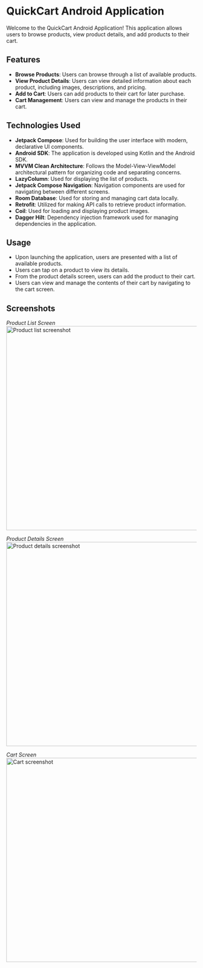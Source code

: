 # QuickCart Android Application

Welcome to the QuickCart Android Application! This application allows users to browse products, view product details, and add products to their cart.

## Features

- **Browse Products**: Users can browse through a list of available products.
- **View Product Details**: Users can view detailed information about each product, including images, descriptions, and pricing.
- **Add to Cart**: Users can add products to their cart for later purchase.
- **Cart Management**: Users can view and manage the products in their cart.


## Technologies Used

- **Jetpack Compose**: Used for building the user interface with modern, declarative UI components.
- **Android SDK**: The application is developed using Kotlin and the Android SDK.
- **MVVM Clean Architecture**: Follows the Model-View-ViewModel architectural pattern for organizing code and separating concerns.
- **LazyColumn**: Used for displaying the list of products.
- **Jetpack Compose Navigation**: Navigation components are used for navigating between different screens.
- **Room Database**: Used for storing and managing cart data locally.
- **Retrofit**: Utilized for making API calls to retrieve product information.
- **Coil**: Used for loading and displaying product images.
- **Dagger Hilt**: Dependency injection framework used for managing dependencies in the application.

## Usage

- Upon launching the application, users are presented with a list of available products.
- Users can tap on a product to view its details.
- From the product details screen, users can add the product to their cart.
- Users can view and manage the contents of their cart by navigating to the cart screen.

## Screenshots
*Product List Screen*
<img src="/screenshots/product_list.png" alt="Product list screenshot" width="540"/>

*Product Details Screen*
<img src="/screenshots/product_details.png" alt="Product details screenshot" width="540"/>

*Cart Screen*
<img src="/screenshots/cart.png" alt="Cart screenshot" width="540"/>


